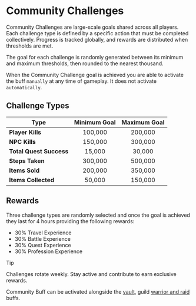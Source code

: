 # Community Challenges

Community Challenges are large-scale goals shared across all players. Each challenge type is defined by a specific action that must be completed collectively. Progress is tracked globally, and rewards are distributed when thresholds are met.

The goal for each challenge is randomly generated between its minimum and maximum thresholds, then rounded to the nearest thousand.

When the Community Challenge goal is achieved you are able to activate the buff `manually` at any time of gameplay. It does not activate `automatically`.

## Challenge Types

<div class="table-container">

| Type                    | Minimum Goal | Maximum Goal |
| ----------------------- | :----------: | :----------: |
| **Player Kills**        |   100,000    |   200,000    |
| **NPC Kills**           |   150,000    |   300,000    |
| **Total Quest Success** |    15,000    |    30,000    |
| **Steps Taken**         |   300,000    |   500,000    |
| **Items Sold**          |   200,000    |   350,000    |
| **Items Collected**     |    50,000    |   150,000    |

</div>

## Rewards

Three challenge types are randomly selected and once the goal is achieved they last for 4 hours providing the following rewards:

- 30% Travel Experience
- 30% Battle Experience
- 30% Quest Experience
- 30% Profession Experience

> [!TIP]
> Challenges rotate weekly. Stay active and contribute to earn exclusive rewards.
>
> Community Buff can be activated alongside the [vault][1], guild [warrior and raid][2] buffs.

[1]: /wiki/community/vault
[2]: /wiki/pvp-and-competition/guilds
